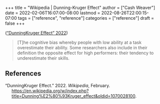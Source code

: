 +++
title = "Wikipedia | Dunning-Kruger Effect"
author = ["Cash Weaver"]
date = 2022-02-06T16:07:00-08:00
lastmod = 2022-08-26T22:00:15-07:00
tags = ["reference", "reference"]
categories = ["reference"]
draft = false
+++

(<a href="#citeproc_bib_item_1">“DunningKruger Effect” 2022</a>)

> [T]he cognitive bias whereby people with low ability at a task overestimate their ability. Some researchers also include in their definition the opposite effect for high performers: their tendency to underestimate their skills.

## References

<style>.csl-entry{text-indent: -1.5em; margin-left: 1.5em;}</style><div class="csl-bib-body">
  <div class="csl-entry"><a id="citeproc_bib_item_1"></a>“DunningKruger Effect.” 2022. <i>Wikipedia</i>, February. <a href="https://en.wikipedia.org/w/index.php?title=Dunning%E2%80%93Kruger_effect&oldid=1070028100">https://en.wikipedia.org/w/index.php?title=Dunning%E2%80%93Kruger_effect&#38;oldid=1070028100</a>.</div>
</div>
